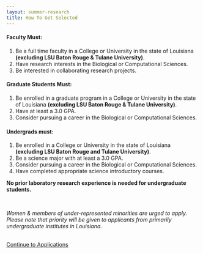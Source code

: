 ```yaml
---
layout: summer-research
title: How To Get Selected
---
```


#### **Faculty Must:**
 

1. Be a full time faculty in a College or University in the state of Louisiana **(excluding LSU Baton Rouge & Tulane University)**.
2. Have research interests in the Biological or Computational Sciences.
3. Be interested in collaborating research projects.
 

#### **Graduate Students Must:**
 

1. Be enrolled in a graduate program in a College or University in the state of Louisiana **(excluding LSU Baton Rouge & Tulane University)**.
2. Have at least a 3.0 GPA.
3. Consider pursuing a career in the Biological or Computational Sciences.
 

#### **Undergrads must:**
 

1. Be enrolled in a College or University in the state of Louisiana **(excluding LSU Baton Rouge and Tulane University)**.
2. Be a science major with at least a 3.0 GPA.
3. Consider pursuing a career in the Biological or Computational Sciences.
4. Have completed appropriate science introductory courses.


**No prior laboratory research experience is needed for undergraduate students.**

<br>

*Women & members of under-represented minorities are urged to apply. Please note that priority will be given to applicants from primarily undergraduate institutes in Louisiana.*

<br>
<a class="btn btn-large btn-primary" href="{{ site.baseurl }}summer-research/applications">Continue to Applications</a>